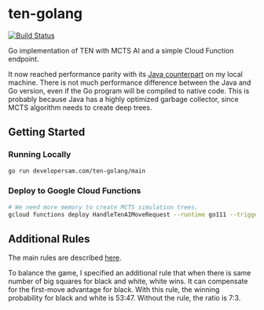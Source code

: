 # ten-golang

[![Build Status](https://action-badges.now.sh/SamChou19815/ten-golang)](https://github.com/SamChou19815/samlang/ten-golang)

Go implementation of TEN with MCTS AI and a simple Cloud Function endpoint.

It now reached performance parity with its [Java counterpart](https://github.com/SamChou19815/ten-java)
on my local machine. There is not much performance difference between the Java and Go version, even
if the Go program will be compiled to native code. This is probably because Java has a highly
optimized garbage collector, since MCTS algorithm needs to create deep trees.

## Getting Started

### Running Locally

```bash
go run developersam.com/ten-golang/main
```

### Deploy to Google Cloud Functions

```bash
# We need more memory to create MCTS simulation trees.
gcloud functions deploy HandleTenAIMoveRequest --runtime go111 --trigger-http --memory=2048MB
```

## Additional Rules

The main rules are described [here](https://mathwithbaddrawings.com/2013/06/16/ultimate-tic-tac-toe).

To balance the game, I specified an additional rule that when there is same number of big squares
for black and white, white wins. It can compensate for the first-move advantage for black. With this
rule, the winning probability for black and white is 53:47. Without the rule, the ratio is 7:3.
